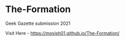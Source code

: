 # The-Formation
Geek Gazette submission 2021

Visit Here - https://movish01.github.io/The-Formation/
